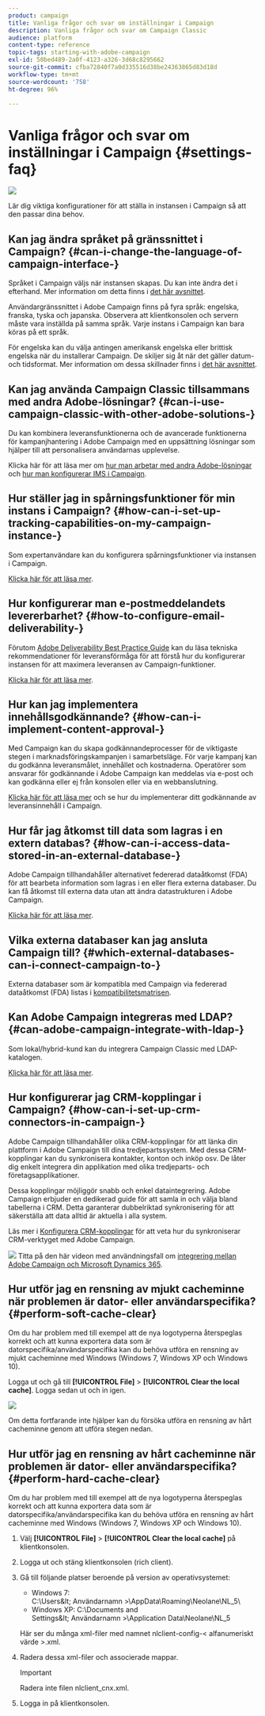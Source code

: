 ```yaml
---
product: campaign
title: Vanliga frågor och svar om inställningar i Campaign
description: Vanliga frågor och svar om Campaign Classic
audience: platform
content-type: reference
topic-tags: starting-with-adobe-campaign
exl-id: 50bed489-2a0f-4123-a326-3d68c8295662
source-git-commit: cfba72840f7a0d335516d38be24363865d83d18d
workflow-type: tm+mt
source-wordcount: '758'
ht-degree: 96%

---
```


# Vanliga frågor och svar om inställningar i Campaign {#settings-faq}

![](../../assets/v7-only.svg)

Lär dig viktiga konfigurationer för att ställa in instansen i Campaign så att den passar dina behov.

## Kan jag ändra språket på gränssnittet i Campaign? {#can-i-change-the-language-of-campaign-interface-}

Språket i Campaign väljs när instansen skapas. Du kan inte ändra det i efterhand. Mer information om detta finns i [det här avsnittet](../../installation/using/creating-an-instance-and-logging-on.md).

Användargränssnittet i Adobe Campaign finns på fyra språk: engelska, franska, tyska och japanska. Observera att klientkonsolen och servern måste vara inställda på samma språk. Varje instans i Campaign kan bara köras på ett språk.

För engelska kan du välja antingen amerikansk engelska eller brittisk engelska när du installerar Campaign. De skiljer sig åt när det gäller datum- och tidsformat. Mer information om dessa skillnader finns i [det här avsnittet](../../platform/using/adobe-campaign-workspace.md#date-and-time).

## Kan jag använda Campaign Classic tillsammans med andra Adobe-lösningar? {#can-i-use-campaign-classic-with-other-adobe-solutions-}

Du kan kombinera leveransfunktionerna och de avancerade funktionerna för kampanjhantering i Adobe Campaign med en uppsättning lösningar som hjälper till att personalisera användarnas upplevelse.

Klicka här för att läsa mer om [hur man arbetar med andra Adobe-lösningar](../../integrations/using/about-campaign-integrations.md) och [hur man konfigurerar IMS i Campaign](../../integrations/using/about-adobe-id.md).

## Hur ställer jag in spårningsfunktioner för min instans i Campaign? {#how-can-i-set-up-tracking-capabilities-on-my-campaign-instance-}

Som expertanvändare kan du konfigurera spårningsfunktioner via instansen i Campaign.

[Klicka här för att läsa mer](../../installation/using/deploying-an-instance.md#tracking-configuration).

## Hur konfigurerar man e-postmeddelandets levererbarhet? {#how-to-configure-email-deliverability-}

Förutom [Adobe Deliverability Best Practice Guide](https://experienceleague.adobe.com/docs/deliverability-learn/deliverability-best-practice-guide/introduction.html?lang=sv) kan du läsa tekniska rekommendationer för leveransförmåga för att förstå hur du konfigurerar instansen för att maximera leveransen av Campaign-funktioner.

[Klicka här för att läsa mer](../../delivery/using/about-deliverability.md).

## Hur kan jag implementera innehållsgodkännande? {#how-can-i-implement-content-approval-}

Med Campaign kan du skapa godkännandeprocesser för de viktigaste stegen i marknadsföringskampanjen i samarbetsläge. För varje kampanj kan du godkänna leveransmålet, innehållet och kostnaderna. Operatörer som ansvarar för godkännande i Adobe Campaign kan meddelas via e-post och kan godkänna eller ej från konsolen eller via en webbanslutning.

[Klicka här för att läsa mer](../../campaign/using/marketing-campaign-approval.md#checking-and-approving-deliveries) och se hur du implementerar ditt godkännande av leveransinnehåll i Campaign.

## Hur får jag åtkomst till data som lagras i en extern databas? {#how-can-i-access-data-stored-in-an-external-database-}

Adobe Campaign tillhandahåller alternativet federerad dataåtkomst (FDA) för att bearbeta information som lagras i en eller flera externa databaser. Du kan få åtkomst till externa data utan att ändra datastrukturen i Adobe Campaign.

[Klicka här för att läsa mer](../../installation/using/connecting-to-database.md).

## Vilka externa databaser kan jag ansluta Campaign till? {#which-external-databases-can-i-connect-campaign-to-}

Externa databaser som är kompatibla med Campaign via federerad dataåtkomst (FDA) listas i [kompatibilitetsmatrisen](../../rn/using/compatibility-matrix.md).

## Kan Adobe Campaign integreras med LDAP? {#can-adobe-campaign-integrate-with-ldap-}

Som lokal/hybrid-kund kan du integrera Campaign Classic med LDAP-katalogen.

[Klicka här för att läsa mer](../../installation/using/connecting-through-ldap.md).

## Hur konfigurerar jag CRM-kopplingar i Campaign? {#how-can-i-set-up-crm-connectors-in-campaign-}

Adobe Campaign tillhandahåller olika CRM-kopplingar för att länka din plattform i Adobe Campaign till dina tredjepartssystem. Med dessa CRM-kopplingar kan du synkronisera kontakter, konton och inköp osv. De låter dig enkelt integrera din applikation med olika tredjeparts- och företagsapplikationer.

Dessa kopplingar möjliggör snabb och enkel dataintegrering. Adobe Campaign erbjuder en dedikerad guide för att samla in och välja bland tabellerna i CRM. Detta garanterar dubbelriktad synkronisering för att säkerställa att data alltid är aktuella i alla system.

Läs mer i [Konfigurera CRM-kopplingar](../../platform/using/crm-connectors.md) för att veta hur du synkroniserar CRM-verktyget med Adobe Campaign.

![](assets/do-not-localize/how-to-video.png) Titta på den här videon med användningsfall om [integrering mellan Adobe Campaign och Microsoft Dynamics 365](https://helpx.adobe.com/campaign/kt/acc/using/acc-integrate-dynamics365-with-acc-feature-video-set-up.html).

## Hur utför jag en rensning av mjukt cacheminne när problemen är dator- eller användarspecifika? {#perform-soft-cache-clear}

Om du har problem med till exempel att de nya logotyperna återspeglas korrekt och att kunna exportera data som är datorspecifika/användarspecifika kan du behöva utföra en rensning av mjukt cacheminne med Windows (Windows 7, Windows XP och Windows 10).

Logga ut och gå till **[!UICONTROL File]** > **[!UICONTROL Clear the local cache]**. Logga sedan ut och in igen.

![](assets/faq_soft_cache.png)

Om detta fortfarande inte hjälper kan du försöka utföra en rensning av hårt cacheminne genom att utföra stegen nedan.

## Hur utför jag en rensning av hårt cacheminne när problemen är dator- eller användarspecifika? {#perform-hard-cache-clear}

Om du har problem med till exempel att de nya logotyperna återspeglas korrekt och att kunna exportera data som är datorspecifika/användarspecifika kan du behöva utföra en rensning av hårt cacheminne med Windows (Windows 7, Windows XP och Windows 10).

1. Välj **[!UICONTROL File]** > **[!UICONTROL Clear the local cache]** på klientkonsolen.

1. Logga ut och stäng klientkonsolen (rich client).

1. Gå till följande platser beroende på version av operativsystemet:

   * Windows 7: C:\Users\&lt; Användarnamn >\AppData\Roaming\Neolane\NL_5\
   * Windows XP: C:\Documents and Settings\&lt; Användarnamn >\Application Data\Neolane\NL_5

   Här ser du många xml-filer med namnet nlclient-config-&lt; alfanumeriskt värde >.xml.

1. Radera dessa xml-filer och associerade mappar.

   >[!IMPORTANT]
   >
   >Radera inte filen nlclient_cnx.xml.

1. Logga in på klientkonsolen.
